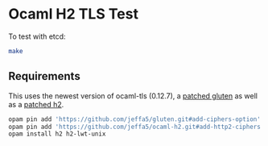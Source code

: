 # Ocaml H2 TLS Test

To test with etcd:

```sh
make
```

## Requirements

This uses the newest version of ocaml-tls (0.12.7), a [patched gluten](https://github.com/anmonteiro/gluten/pull/16) as well as a [patched h2](https://github.com/jeffa5/ocaml-h2/tree/add-http2-ciphers).

```sh
opam pin add 'https://github.com/jeffa5/gluten.git#add-ciphers-option' --no-action
opam pin add 'https://github.com/jeffa5/ocaml-h2.git#add-http2-ciphers' --no-action
opam install h2 h2-lwt-unix
```
